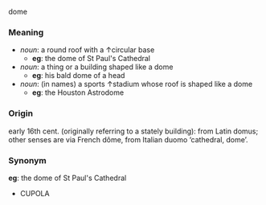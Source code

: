 dome
### Meaning
+ _noun_: a round roof with a ↑circular base
	+ __eg__: the dome of St Paul's Cathedral
+ _noun_: a thing or a building shaped like a dome
	+ __eg__: his bald dome of a head
+ _noun_: (in names) a sports ↑stadium whose roof is shaped like a dome
	+ __eg__: the Houston Astrodome

### Origin

early 16th cent. (originally referring to a stately building): from Latin domus; other senses are via French dôme, from Italian duomo ‘cathedral, dome’.

### Synonym

__eg__: the dome of St Paul's Cathedral

+ CUPOLA


